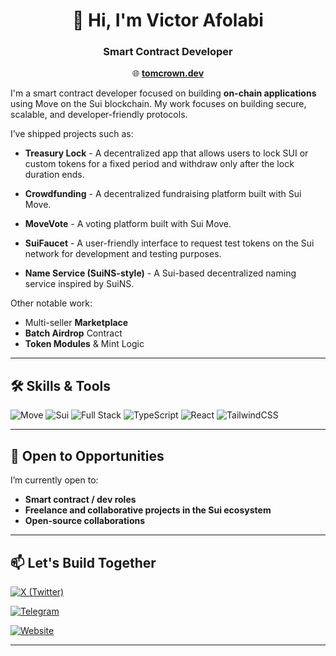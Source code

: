 <div align="center">

# 👋 Hi, I'm Victor Afolabi  
### Smart Contract Developer 

🌐 [**tomcrown.dev**](https://tomcrown.dev)  

</div>

I'm a smart contract developer focused on building **on-chain applications** using Move on the Sui blockchain. My work focuses on building secure, scalable, and developer-friendly protocols.

I’ve shipped projects such as:

*  **Treasury Lock** - A decentralized app that allows users to lock SUI or custom tokens for a fixed period and withdraw only after the lock duration ends.
  
*  **Crowdfunding** - A decentralized fundraising platform built with Sui Move.
  
*  **MoveVote** - A voting platform built with Sui Move.
*  **SuiFaucet** - A user-friendly interface to request test tokens on the Sui network for development and testing purposes.
*  **Name Service (SuiNS-style)** - A Sui-based decentralized naming service inspired by SuiNS.
  
  Other notable work:
*  Multi-seller **Marketplace**
*  **Batch Airdrop** Contract
*  **Token Modules** & Mint Logic

---

## 🛠️ Skills & Tools

![Move](https://img.shields.io/badge/Move-1E88E5?style=for-the-badge&logo=move&logoColor=white)
![Sui](https://img.shields.io/badge/Sui-5D3FD3?style=for-the-badge&logo=sui&logoColor=white)
![Full Stack](https://img.shields.io/badge/Smart%20Contracts%20%26%20Scripts-F28E1C?style=for-the-badge)
![TypeScript](https://img.shields.io/badge/TypeScript-3178C6?style=for-the-badge&logo=typescript&logoColor=white)
![React](https://img.shields.io/badge/React-20232A?style=for-the-badge&logo=react&logoColor=61DAFB)
![TailwindCSS](https://img.shields.io/badge/Tailwind-38B2AC?style=for-the-badge&logo=tailwind-css&logoColor=white)

---

## 🤝 Open to Opportunities

I’m currently open to:

* **Smart contract / dev roles**
* **Freelance and collaborative projects in the Sui ecosystem**
* **Open-source collaborations**

---

## 📫 Let's Build Together

[![X (Twitter)](https://img.shields.io/badge/X-1DA1F2?style=for-the-badge&logo=twitter&logoColor=white)](https://x.com/t0mcr0wn)

[![Telegram](https://img.shields.io/badge/Telegram-229ED9?style=for-the-badge&logo=telegram&logoColor=white)](https://t.me/t0mcr0wn)

[![Website](https://img.shields.io/badge/Website-000000?style=for-the-badge&logo=vercel&logoColor=white)](https://tomcrown.dev)

---
